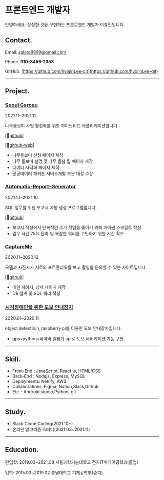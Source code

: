 # 프론트엔드 개발자

안녕하세요. 상상한 것을 구현하는 프론트엔드 개발자 이효진입니다.

## Contact.

Email. splato8899@gmail.com

Phone. **010-3456-2353**

GitHub. [https://github.com/hyojinLee-git](https://github.com/hyojinLee-git)

---

## Project.

### [Seoul Garosu](https://www.notion.so/Seoul-Garosu-805695ffd58f40a58a0149cc919cd189)

2021.11~2021.12

나무돌보미 사업 활성화를 위한 하이브리드 애플리케이션입니다.

[🔗[github](https://github.com/bobaejeon/garosero)]

[🔗[github-web](https://github.com/hyojinLee-git/garosugil)]

- 나무돌보미 신청 페이지 제작
- 나무 돌보미 설명 및 나무 돌봄 팁 페이지 제작
- 데이터 시각화 페이지 제작
- 공공데이터 해커톤 서비스개발 부문 대상 수상

### [Automatic-Report-Generator](https://www.notion.so/Report-Generator-d43da8b3e52b458d889ca606fd308c9b)

2021.10~2021.10

SQL 업무를 위한 보고서 자동 생성 프로그램입니다.

[🔗[github](https://github.com/hyojinLee-git/automatic-report-generator)]

- 보고서 작성에서 반복적인 수기 작업을 줄이기 위해 파이썬 스크립트 작성
- 업무 시간 75% 단축 및 복잡한 쿼리를 고민하기 위한 시간 확보

### [CaptureMe](https://www.notion.so/CaptureMe-0801664d702b4784a6e18bf51c3c5dde)

2020.11~2020.12

모델과 사진사가 서로의 포트폴리오를 보고 촬영을 문의할 수 있는 사이트입니다.

[🔗[github](https://github.com/hyojinLee-git/captureme)]

- 메인 페이지, 상세 페이지 제작
- DB 설계 및 SQL 쿼리 작성

### [시각장애인을 위한 도보 안내장치](https://www.notion.so/d2c5f019238846f3b375fe4a326aea77)

2020.01~2020.11

object detectioin, raspberry pi를 이용한 도보 안내장치입니다.

- gps+python+네이버 길찾기 api로 도보 네비게이션 기능 구현

---

## Skill.

- Front-End : JavaScript, React.js, HTML/CSS
- Back-End : Nodejs, Express, MySQL
- Deployments: Netlify, AWS
- Collaborations: Figma, Notion,Slack,Github
- Etc. : Android studio,Python, git

---

## Study.

- Slack Clone Coding(2021.10~)
- 온라인 알고리즘 스터디(2021.03~2021.11)

---

## Education.

편입학: 2019.03~2021.08 서울과학기술대학교 전자IT미디어공학과(졸업)

입학: 2015.03~2019.02 충남대학교 기계공학부(중퇴)
